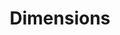 ---
bigquery: https://console.cloud.google.com/bigquery?p=covid-19-dimensions-ai&page=table&d=data&t=publications
contributors: Digital Science, https://www.digital-science.com/
cost: Free for personal, non-commercial use.
description: Dimensions contains more than 100 million publications, ranging from
  articles published in scholarly journals, books and book chapters, to preprints
  and conference proceedings. All publications are contextualized with linked data
  sets, funding, publications, patents, clinical trials, and policy documents. You
  can also view associated categories, funders, institutions, and researcher profiles.
documentation: https://docs.dimensions.ai/bigquery/index.html
last_edit: Mon, 04 Apr 2022 19:04:00 GMT
location: https://www.dimensions.ai/products/free/
maintained_by: Digital Science, https://www.digital-science.com/
schema_fields: '[''funder_org_state_codes'', ''funding_currency'', ''start_date'',
  ''embargo_date'', ''cpc'', ''pmid'', ''volume'', ''reference_ids'', ''research_org_countries'',
  ''altmetrics'', ''funding_jpy'', ''authors'', ''acknowledgements'', ''publisher'',
  ''current_assignee'', ''inventor_names'', ''external_ids'', ''original_assignee'',
  ''funding_chf'', ''repository_name'', ''funding_aud'', ''isbn'', ''assignee_countries'',
  ''end_year'', ''year'', ''phase'', ''brief_title'', ''application_number'', ''current_assignee_countries'',
  ''parent_id'', ''associated_publication_id'', ''funding_gbp'', ''journal_lists'',
  ''doi'', ''funding_amount'', ''date_normal'', ''filing_year'', ''funder_org_cities'',
  ''status'', ''date_inserted'', ''legal_events'', ''category_icrp_cso'', ''original_abstract'',
  ''email_address'', ''book_title'', ''research_orgs'', ''supporting_grant_ids'',
  ''foa_number'', ''ipcr'', ''end_date'', ''category_sdg'', ''filing_status'', ''funding_nzd'',
  ''patent_ids'', ''date'', ''funding_eur'', ''relationships'', ''category_hrcs_rac'',
  ''registry'', ''editors'', ''source_id'', ''category_rcdc'', ''publication_date'',
  ''category_hrcs_hc'', ''pmcid'', ''description'', ''associated_grant_ids'', ''abstract'',
  ''eisbn'', ''acronyms'', ''address'', ''clinical_trial_ids'', ''category_uoa'',
  ''original_assignee_countries'', ''investigators'', ''funding_cny'', ''funder_orgs'',
  ''mesh_headings'', ''category_bra'', ''funder_org_acronyms'', ''category_for'',
  ''subtitles'', ''license'', ''aliases'', ''researcher_ids'', ''citations'', ''active_years'',
  ''id'', ''funder_org'', ''associated_publication_pmid'', ''created_date'', ''granted_year'',
  ''cited_by_ids'', ''original_title'', ''repository_id'', ''research_org_city_names'',
  ''kind'', ''links'', ''legal_status'', ''research_org_country_names'', ''date_online'',
  ''repository_url'', ''grant_number'', ''research_org_state_names'', ''gender'',
  ''start_year'', ''citation_string'', ''date_modified'', ''metrics'', ''pages'',
  ''funder_countries'', ''family_id'', ''open_access_categories'', ''labels'', ''interventions'',
  ''proceedings_title'', ''citations_count'', ''established'', ''type'', ''associated_publication_arxiv_id'',
  ''associated_publication_doi'', ''date_imported_gbq'', ''organisation_details'',
  ''family_members_ids'', ''funding_cad'', ''date_print'', ''original_assignee_orgs'',
  ''linkout'', ''funding_details'', ''publication_year'', ''categories'', ''expiration_date'',
  ''journal'', ''types'', ''current_assignee_orgs'', ''expiration_year'', ''family_count'',
  ''funder_org_countries'', ''arxiv_id'', ''resulting_publication_doi'', ''priority_year'',
  ''conditions'', ''wikipedia_url'', ''title'', ''conference'', ''research_org_cities'',
  ''resulting_publication_ids'', ''filing_date'', ''book_series_title'', ''acronym'',
  ''language'', ''jurisdiction'', ''mesh_terms'', ''priority_date'', ''granted_date'',
  ''name'', ''concepts'', ''publication_ids'', ''category_hra'', ''open_access_categories_v2'',
  ''assignee_orgs'', ''category_icrp_ct'', ''research_org_state_codes'', ''funding_usd'',
  ''issue'']'
shortname: dimensions
tags:
- scholarly literature
- patents
- funding
- clinical trials
- academic profiles
terms_of_use: 'Use of both the Dimensions COVID-19 dataset and full Dimensions dataset
  are subject to the Dimensions Terms of use: https://www.dimensions.ai/policies-terms-legal '
title: Dimensions
uuid: dcff88bd-fe6b-4fdb-8159-809bf9d7bc1c
---